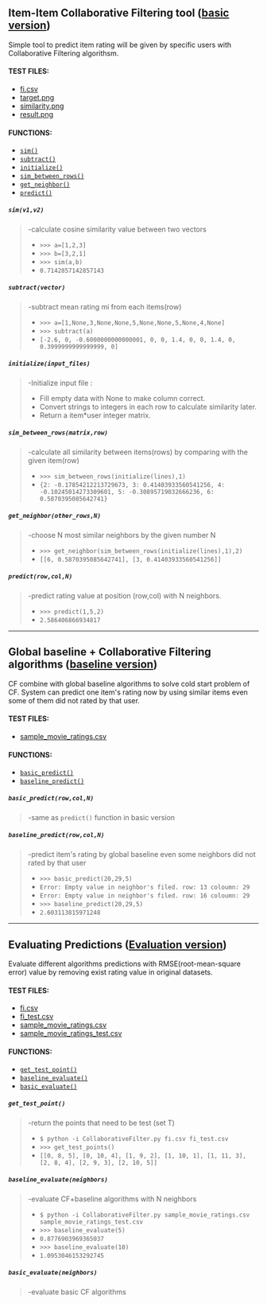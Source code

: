 ## Item-Item Collaborative Filtering tool ([basic version](https://github.com/leihao1/soen691/releases/tag/basic))

Simple tool to predict item rating will be given by specific users with Collaborative Filtering algorithsm.

#### TEST FILES:
* [fi.csv](https://github.com/leihao1/soen691/blob/master/CollaborativeFiltering/datasets/fi.csv)
* [target.png](https://github.com/leihao1/soen691/blob/master/CollaborativeFiltering/figures/target.png)
* [similarity.png](https://github.com/leihao1/soen691/blob/master/CollaborativeFiltering/figures/similarity.png)
* [result.png](https://github.com/leihao1/soen691/blob/master/CollaborativeFiltering/figures/result.png)

#### FUNCTIONS: 
* [`sim()`](#simv1v2)
* [`subtract()`](#subtractvector)
* [`initialize()`](#initializeinput_files)
* [`sim_between_rows()`](#sim_between_rowsmatrixrow)
* [`get_neighbor()`](#get_neighborother_rowsn)
* [`predict()`](#predictrowcoln)

##### `sim(v1,v2)`
>
> -calculate cosine similarity value between two vectors
>
>* `>>> a=[1,2,3]`
>* `>>> b=[3,2,1]`
>* `>>> sim(a,b)`
>* `0.7142857142857143`

##### `subtract(vector)`
>
> -subtract mean rating mi from each items(row)
>
>* `>>> a=[1,None,3,None,None,5,None,None,5,None,4,None]`
>* `>>> subtract(a)`
>* `[-2.6, 0, -0.6000000000000001, 0, 0, 1.4, 0, 0, 1.4, 0, 0.3999999999999999, 0]`

##### `initialize(input_files)`
>
> -Initialize input file : 
>* Fill empty data with None to make column correct.
>* Convert strings to integers in each row to calculate similarity later.
>* Return a item*user integer matrix.

##### `sim_between_rows(matrix,row)`
>
> -calculate all similarity between items(rows) by comparing with the given item(row)
>
>* `>>> sim_between_rows(initialize(lines),1)`
>* `{2: -0.17854212213729673, 3: 0.41403933560541256, 4: -0.10245014273309601, 5: -0.30895719032666236, 6: 0.5870395085642741}`

##### `get_neighbor(other_rows,N)`
>
> -choose N most similar neighbors by the given number N
>
>* `>>> get_neighbor(sim_between_rows(initialize(lines),1),2)`
>* `[[6, 0.5870395085642741], [3, 0.41403933560541256]]`

##### `predict(row,col,N)`
>
> -predict rating value at position (row,col) with N neighbors.
>
>* `>>> predict(1,5,2)`
>* `2.586406866934817`
---
## Global baseline + Collaborative Filtering algorithms ([baseline version](https://github.com/leihao1/soen691/releases/tag/baseline))
CF combine with global baseline algorithms to solve cold start problem of CF.
System can predict one item's rating now by using similar items even some of them did not rated by that user.

#### TEST FILES:
* [sample_movie_ratings.csv](https://github.com/leihao1/soen691/blob/master/CollaborativeFiltering/datasets/sample_movie_ratings.csv)

#### FUNCTIONS:
* [`basic_predict()`](#basic_predictrowcoln)
* [`baseline_predict()`](#baseline_predictrowcoln)

##### `basic_predict(row,col,N)`
>
> -same as `predict()` function in basic version 

##### `baseline_predict(row,col,N)`
>
> -predict item's rating by global baseline even some neighbors did not rated by that user
>
>* `>>> basic_predict(20,29,5)`
>* `Error: Empty value in neighbor's filed. row: 13 coloumn: 29`
>* `Error: Empty value in neighbor's filed. row: 16 coloumn: 29`
>* `>>> baseline_predict(20,29,5)`
>* `2.603113815971248`

---
## Evaluating Predictions ([Evaluation version](https://github.com/leihao1/soen691/releases/tag/Evaluation))
Evaluate different algorithms predictions with RMSE(root-mean-square error) value by removing exist rating value in original datasets.

#### TEST FILES:
* [fi.csv](https://github.com/leihao1/soen691/blob/Evaluation/CollaborativeFiltering/fi.csv)
* [fi_test.csv](https://github.com/leihao1/soen691/blob/Evaluation/CollaborativeFiltering/fi_test.csv)
* [sample_movie_ratings.csv](https://github.com/leihao1/soen691/blob/Evaluation/CollaborativeFiltering/sample_movie_ratings.csv)
* [sample_movie_ratings_test.csv](https://github.com/leihao1/soen691/blob/Evaluation/CollaborativeFiltering/sample_movie_ratings_test.csv)

#### FUNCTIONS:
* [`get_test_point()`](#get_test_point)
* [`baseline_evaluate()`](#baseline_evaluateneighbors)
* [`basic_evaluate()`](#basic_evaluateneighbors)

##### `get_test_point()`
>
> -return the points that need to be test (set T)
>
>* `$ python -i CollaborativeFilter.py fi.csv fi_test.csv`
>* `>>> get_test_points()`
>* `[[0, 8, 5], [0, 10, 4], [1, 9, 2], [1, 10, 1], [1, 11, 3], [2, 8, 4], [2, 9, 3], [2, 10, 5]]`

##### `baseline_evaluate(neighbors)`
>
> -evaluate CF+baseline algorithms with N neighbors
>
>* `$ python -i CollaborativeFilter.py sample_movie_ratings.csv sample_movie_ratings_test.csv`
>* `>>> baseline_evaluate(5)`
>* `0.8776903969365037`
>* `>>> baseline_evaluate(10)`
>* `1.0953046153292745`

##### `basic_evaluate(neighbors)`
>
> -evaluate basic CF algorithms

